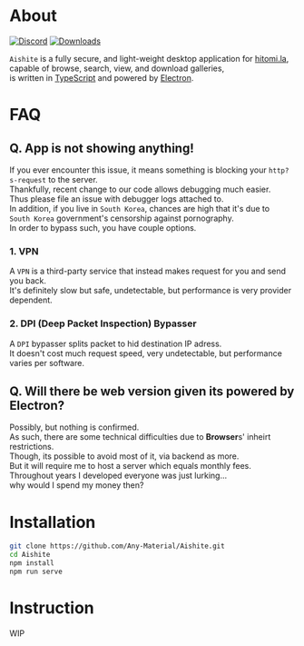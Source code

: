 # About


[![Discord](https://discordapp.com/api/guilds/954812774956036097/widget.png?style=shield)](https://discord.gg/U8SRTpnwvg)
[![Downloads](https://img.shields.io/github/downloads/Any-Material/Aishite/total.svg)](https://github.com/Any-Material/Aishite/releases)


`Aishite` is a fully secure, and light-weight desktop application for [hitomi.la](https://hitomi.la),<br>
capable of browse, search, view, and download galleries,<br>
is written in [TypeScript](https://github.com/microsoft/TypeScript) and powered by [Electron](https://github.com/electron).<br>

# FAQ

## Q. **App** is not showing anything!

If you ever encounter this issue, it means something is blocking your `http?s-request` to the server.<br>
Thankfully, recent change to our code allows debugging much easier.<br>
Thus please file an issue with debugger logs attached to.<br>
In addition, if you live in `South Korea`, chances are high that it's due to<br>
`South Korea` government's censorship against pornography.<br>
In order to bypass such, you have couple options.<br>

### 1. **VPN**

A `VPN` is a third-party service that instead makes request for you and send you back.<br>
It's definitely slow but safe, undetectable, but performance is very provider dependent.<br>

### 2. **DPI** (Deep Packet Inspection) **Bypasser**

A `DPI` bypasser splits packet to hid destination IP adress.<br>
It doesn't cost much request speed, very undetectable, but performance varies per software.<br>

## Q. Will there be **web version** given its powered by Electron?

Possibly, but nothing is confirmed.<br>
As such, there are some technical difficulties due to **Browser**s' inheirt restrictions.<br>
Though, its possible to avoid most of it, via backend as more.<br>
But it will require me to host a server which equals monthly fees.<br>
Throughout years I developed everyone was just lurking...<br>
why would I spend my money then?<br>

# Installation

```bash
git clone https://github.com/Any-Material/Aishite.git
cd Aishite
npm install
npm run serve
```

# Instruction

WIP

